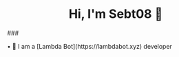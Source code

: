 <h1 align="center">Hi, I'm Sebt08 👋</h1>
### <p> • 🤖 I am a [Lambda Bot](https://lambdabot.xyz) developer </p>
